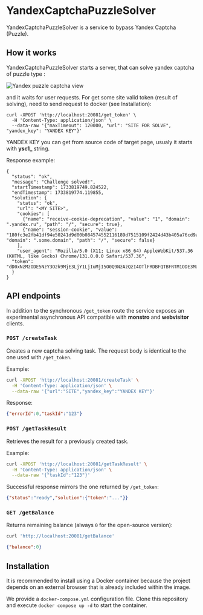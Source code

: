 
# YandexCaptchaPuzzleSolver

YandexCaptchaPuzzleSolver is a service to bypass Yandex Captcha (Puzzle).

## How it works

YandexCaptchaPuzzleSolver starts a server, that can solve yandex captcha of puzzle type :

![Yandex puzzle captcha view](https://github.com/user-attachments/assets/ed71b6b1-5260-43dc-ba3b-40bea1826aa5)


and it waits for user requests.
For get some site valid token (result of solving), need to send request to docker (see Installation):

    curl -XPOST 'http://localhost:20081/get_token' \
      -H 'Content-Type: application/json' \
      --data-raw '{"maxTimeout": 120000, "url": "SITE FOR SOLVE", "yandex_key": "YANDEX KEY"}'

YANDEX KEY you can get from source code of target page, usualy it starts with **ysc1_** string.

Response example:

    {
      "status": "ok",
      "message": "Challenge solved!",
      "startTimestamp": 1733819749.824522,
      "endTimestamp": 1733819774.119855,
      "solution": {
        "status": "ok",
        "url": "<MY SITE>",
        "cookies": [
          {"name": "receive-cookie-deprecation", "value": "1", "domain": ".yandex.ru", "path": "/", "secure": true},
          {"name": "session-cookie", "value": "180fc3e2fb41df94e50241d9d00b084574552116189d7515109f2424d43b405a76cd9ae4255944b2d868fe358dc27d53", "domain": ".some.domain", "path": "/", "secure": false}
        ],
        "user_agent": "Mozilla/5.0 (X11; Linux x86_64) AppleWebKit/537.36 (KHTML, like Gecko) Chrome/131.0.0.0 Safari/537.36",
      "token": "dD0xNzMzODE5NzY3O2k9MjE3LjY1LjIuMjI5O0Q9NzAzQzI4OTlFRDBFQTBFRTM1ODE3MUFBMzRFMkFDRURDQkQzQTlFMDgwMzM4QjMzRDJEODlDMTczMTEyQTk5ODZDODkyMEQxNzA4QTBFN0I4MTkxQzVCRkQ3RjRDMzExQ0E3Qjg1NkRDOEM4MDZENTFEM0JERENFODUzNzlEMTYzODY2MkM5RDg2RjIwQUEwNzc7dT0xNzMzODE5NzY3NTk4OTEyNjU3O2g9ZjI3ZWY0OWUxZmUyN2EzNWQ4OTNmM2IzYzM5YTQwNWU="
      }
    }

## API endpoints

In addition to the synchronous `/get_token` route the service exposes an
experimental asynchronous API compatible with **monstro** and **webvisitor**
clients.

### `POST /createTask`

Creates a new captcha solving task. The request body is identical to the one
used with `/get_token`.

Example:

```bash
curl -XPOST 'http://localhost:20081/createTask' \
  -H 'Content-Type: application/json' \
  --data-raw '{"url":"SITE","yandex_key":"YANDEX KEY"}'
```

Response:

```json
{"errorId":0,"taskId":"123"}
```

### `POST /getTaskResult`

Retrieves the result for a previously created task.

Example:

```bash
curl -XPOST 'http://localhost:20081/getTaskResult' \
  -H 'Content-Type: application/json' \
  --data-raw '{"taskId":"123"}'
```

Successful response mirrors the one returned by `/get_token`:

```json
{"status":"ready","solution":{"token":"..."}}
```

### `GET /getBalance`

Returns remaining balance (always `0` for the open-source version):

```bash
curl 'http://localhost:20081/getBalance'
```

```json
{"balance":0}
```

## Installation

It is recommended to install using a Docker container because the project depends on an external browser that is
already included within the image.

We provide a `docker-compose.yml` configuration file.
Clone this repository and execute `docker compose up -d` to start the container.



